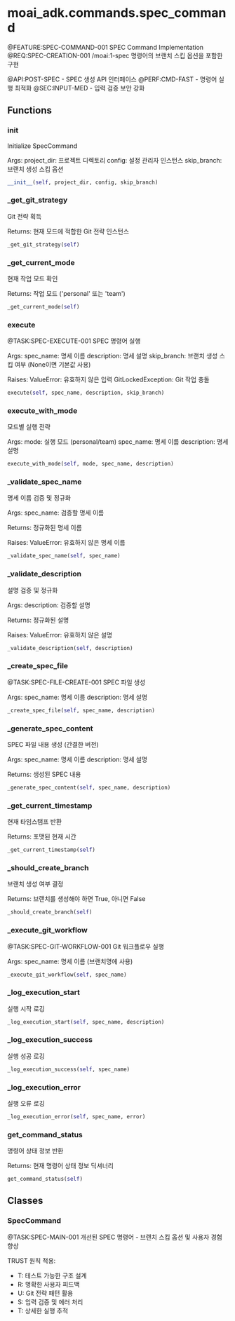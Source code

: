 # moai_adk.commands.spec_command

@FEATURE:SPEC-COMMAND-001 SPEC Command Implementation
@REQ:SPEC-CREATION-001 /moai:1-spec 명령어의 브랜치 스킵 옵션을 포함한 구현

@API:POST-SPEC - SPEC 생성 API 인터페이스
@PERF:CMD-FAST - 명령어 실행 최적화
@SEC:INPUT-MED - 입력 검증 보안 강화

## Functions

### __init__

Initialize SpecCommand

Args:
    project_dir: 프로젝트 디렉토리
    config: 설정 관리자 인스턴스
    skip_branch: 브랜치 생성 스킵 옵션

```python
__init__(self, project_dir, config, skip_branch)
```

### _get_git_strategy

Git 전략 획득

Returns:
    현재 모드에 적합한 Git 전략 인스턴스

```python
_get_git_strategy(self)
```

### _get_current_mode

현재 작업 모드 확인

Returns:
    작업 모드 ('personal' 또는 'team')

```python
_get_current_mode(self)
```

### execute

@TASK:SPEC-EXECUTE-001 SPEC 명령어 실행

Args:
    spec_name: 명세 이름
    description: 명세 설명
    skip_branch: 브랜치 생성 스킵 여부 (None이면 기본값 사용)

Raises:
    ValueError: 유효하지 않은 입력
    GitLockedException: Git 작업 충돌

```python
execute(self, spec_name, description, skip_branch)
```

### execute_with_mode

모드별 실행 전략

Args:
    mode: 실행 모드 (personal/team)
    spec_name: 명세 이름
    description: 명세 설명

```python
execute_with_mode(self, mode, spec_name, description)
```

### _validate_spec_name

명세 이름 검증 및 정규화

Args:
    spec_name: 검증할 명세 이름

Returns:
    정규화된 명세 이름

Raises:
    ValueError: 유효하지 않은 명세 이름

```python
_validate_spec_name(self, spec_name)
```

### _validate_description

설명 검증 및 정규화

Args:
    description: 검증할 설명

Returns:
    정규화된 설명

Raises:
    ValueError: 유효하지 않은 설명

```python
_validate_description(self, description)
```

### _create_spec_file

@TASK:SPEC-FILE-CREATE-001 SPEC 파일 생성

Args:
    spec_name: 명세 이름
    description: 명세 설명

```python
_create_spec_file(self, spec_name, description)
```

### _generate_spec_content

SPEC 파일 내용 생성 (간결한 버전)

Args:
    spec_name: 명세 이름
    description: 명세 설명

Returns:
    생성된 SPEC 내용

```python
_generate_spec_content(self, spec_name, description)
```

### _get_current_timestamp

현재 타임스탬프 반환

Returns:
    포맷된 현재 시간

```python
_get_current_timestamp(self)
```

### _should_create_branch

브랜치 생성 여부 결정

Returns:
    브랜치를 생성해야 하면 True, 아니면 False

```python
_should_create_branch(self)
```

### _execute_git_workflow

@TASK:SPEC-GIT-WORKFLOW-001 Git 워크플로우 실행

Args:
    spec_name: 명세 이름 (브랜치명에 사용)

```python
_execute_git_workflow(self, spec_name)
```

### _log_execution_start

실행 시작 로깅

```python
_log_execution_start(self, spec_name, description)
```

### _log_execution_success

실행 성공 로깅

```python
_log_execution_success(self, spec_name)
```

### _log_execution_error

실행 오류 로깅

```python
_log_execution_error(self, spec_name, error)
```

### get_command_status

명령어 상태 정보 반환

Returns:
    현재 명령어 상태 정보 딕셔너리

```python
get_command_status(self)
```

## Classes

### SpecCommand

@TASK:SPEC-MAIN-001 개선된 SPEC 명령어 - 브랜치 스킵 옵션 및 사용자 경험 향상

TRUST 원칙 적용:
- T: 테스트 가능한 구조 설계
- R: 명확한 사용자 피드백
- U: Git 전략 패턴 활용
- S: 입력 검증 및 에러 처리
- T: 상세한 실행 추적
